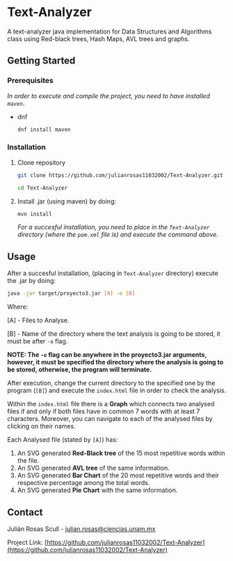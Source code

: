 Text-Analyzer
============

A text-analyzer java implementation for Data Structures and Algorithms class using Red-black trees, Hash Maps, AVL trees and graphs.

## Getting Started

### Prerequisites

_In order to execute and compile the project, you need to have installed `maven`_.

* dnf
  ```sh
  dnf install maven
  ```

### Installation

1. Clone repository
   ```sh
   git clone https://github.com/julianrosas11032002/Text-Analyzer.git
   ``` 
   
   ```sh
   cd Text-Analyzer
   ```
2. Install .jar (using maven) by doing:
   ```sh
   mvn install
   ```
   _For a succesful installation, you need to place in the `Text-Analyzer` directory (where the `pom.xml` file is) and execute the command above._
   
## Usage

After a succesful installation, (placing in `Text-Analyzer` directory) execute the .jar by doing:

```sh
java -jar target/proyecto3.jar [A] -o [B]
```
Where:

[A] - Files to Analyse.

[B] - Name of the directory where the text analysis is going to be stored, it must be after `-o` flag.

**NOTE: The `-o` flag can be anywhere in the proyecto3.jar arguments, however, it must be specified the directory where the analysis is going to be stored, otherwise, the program will terminate.**

After execution, change the current directory to the specified one by the program (`[B]`) and execute the `index.html` file in order to check the analysis.

Within the `index.html` file there is a **Graph** which connects two analysed files if and only if both files have in common 7 words with at least 7 characters. Moreover, you can navigate to each of the analysed files by clicking on their names.

Each Analysed file (stated by `[A]`) has:

1. An SVG generated **Red-Black tree** of the 15 most repetitive words within the file.
2. An SVG generated **AVL tree** of the same information.
3. An SVG generated **Bar Chart** of the 20 most repetitive words and their respective percentage among the total words.
4. An SVG generated **Pie Chart** with the same information.

## Contact

Julián Rosas Scull - julian.rosas@ciencias.unam.mx

Project Link: [https://github.com/julianrosas11032002/Text-Analyzer](https://github.com/julianrosas11032002/Text-Analyzer)
















   
   
   




